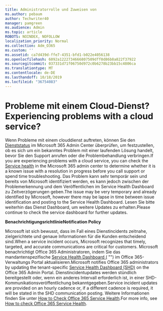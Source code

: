 ```yaml
---
title: Administratorrolle und Zuweisen von
ms.author: pebaum
author: Techwriter40
manager: pamgreen
ms.audience: Admin
ms.topic: article
ROBOTS: NOINDEX, NOFOLLOW
localization_priority: Normal
ms.collection: Adm_O365
ms.custom: ''
ms.assetid: ca7d439d-ffe7-4351-bfd1-b022e4056138
ms.openlocfilehash: 6092a1222734666807509dff0d86b8a822f37922
ms.sourcegitcommit: 037331d71f06750d972c0b6278b23bb15c4806ca
ms.translationtype: MT
ms.contentlocale: de-DE
ms.lasthandoff: 10/18/2019
ms.locfileid: "36754083"
---
```

# <a name="experiencing-problems-with-a-cloud-service"></a><span data-ttu-id="0f0ab-102">Probleme mit einem Cloud-Dienst?</span><span class="sxs-lookup"><span data-stu-id="0f0ab-102">Experiencing problems with a cloud service?</span></span>

<span data-ttu-id="0f0ab-103">Wenn Probleme mit einem clouddienst auftreten, können Sie den [Dienststatus](https://admin.microsoft.com/AdminPortal/Home#/servicehealth) im Microsoft 365 Admin Center überprüfen, um festzustellen, ob es sich um ein bekanntes Problem mit einer laufenden Lösung handelt, bevor Sie den Support anrufen oder die Problembehandlung verbringen.</span><span class="sxs-lookup"><span data-stu-id="0f0ab-103">If you are experiencing problems with a cloud service, you can check the [Service health](https://admin.microsoft.com/AdminPortal/Home#/servicehealth) in the Microsoft 365 admin center to determine whether it is a known issue with a resolution in progress before you call support or spend time troubleshooting.</span></span> <span data-ttu-id="0f0ab-104">Das Problem kann sehr temporär sein und bereits von Microsoft identifiziert werden, es kann jedoch zwischen der Problemerkennung und dem Veröffentlichen im Service Health Dashboard zu Zeitverzögerungen geben.</span><span class="sxs-lookup"><span data-stu-id="0f0ab-104">The issue may be very temporary and already identified by Microsoft, however there may be lapse in time between issue identification and posting to the Service Health Dashboard.</span></span> <span data-ttu-id="0f0ab-105">Lesen Sie bitte weiterhin das Dienst Dashboard, um weitere Updates zu erhalten.</span><span class="sxs-lookup"><span data-stu-id="0f0ab-105">Please continue to check the service dashboard for further updates.</span></span>

<span data-ttu-id="0f0ab-106">**Benachrichtigungsrichtlinie**</span><span class="sxs-lookup"><span data-stu-id="0f0ab-106">**Notification Policy**</span></span>

<span data-ttu-id="0f0ab-107">Microsoft ist sich bewusst, dass im Fall eines Dienstincidents zeitnahe, zielgerichtete und genaue Informationen für die Kunden entscheidend sind.</span><span class="sxs-lookup"><span data-stu-id="0f0ab-107">When a service incident occurs, Microsoft recognizes that timely, targeted, and accurate communications are critical for customers.</span></span> <span data-ttu-id="0f0ab-108">Microsoft benachrichtigt Office 365 Administratoren, indem Sie das mandantenspezifische [Service Health Dashboard (](https://admin.microsoft.com/AdminPortal/Home#/servicehealth) "") im Office 365-Verwaltungs Portal aktualisieren.</span><span class="sxs-lookup"><span data-stu-id="0f0ab-108">Microsoft notifies Office 365 administrators by updating the tenant-specific [Service Health Dashboard (SHD)](https://admin.microsoft.com/AdminPortal/Home#/servicehealth) on the Office 365 Admin Portal.</span></span> <span data-ttu-id="0f0ab-109">Dienstincidentupdates werden stündlich bereitgestellt oder, wenn ein anderes Intervall erforderlich ist, in einer SHD-Kommunikationsveröffentlichung bekanntgegeben.</span><span class="sxs-lookup"><span data-stu-id="0f0ab-109">Service incident updates are provided on an hourly cadence or, if a different cadence is required, it will be stated in the SHD communication posting.</span></span> <span data-ttu-id="0f0ab-110">Weitere Informationen finden Sie unter [How to Check Office 365 Service Health](https://docs.microsoft.com/office365/enterprise/view-service-health).</span><span class="sxs-lookup"><span data-stu-id="0f0ab-110">For more info, see [How to check Office 365 Service Health](https://docs.microsoft.com/office365/enterprise/view-service-health).</span></span>

